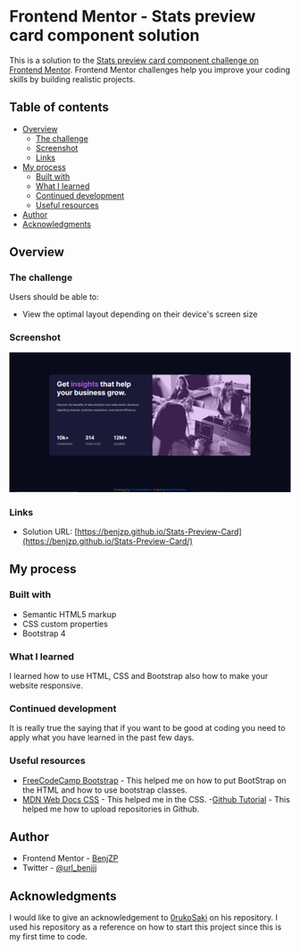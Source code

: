 # Frontend Mentor - Stats preview card component solution

This is a solution to the [Stats preview card component challenge on Frontend Mentor](https://www.frontendmentor.io/challenges/stats-preview-card-component-8JqbgoU62). Frontend Mentor challenges help you improve your coding skills by building realistic projects. 

## Table of contents

- [Overview](#overview)
  - [The challenge](#the-challenge)
  - [Screenshot](#screenshot)
  - [Links](#links)
- [My process](#my-process)
  - [Built with](#built-with)
  - [What I learned](#what-i-learned)
  - [Continued development](#continued-development)
  - [Useful resources](#useful-resources)
- [Author](#author)
- [Acknowledgments](#acknowledgments)

## Overview

### The challenge

Users should be able to:

- View the optimal layout depending on their device's screen size

### Screenshot

![](images/screenshot.png)


### Links

- Solution URL: [https://benjzp.github.io/Stats-Preview-Card](https://benjzp.github.io/Stats-Preview-Card/)

## My process

### Built with

- Semantic HTML5 markup
- CSS custom properties
- Bootstrap 4

### What I learned
I learned how to use HTML, CSS and Bootstrap also how to make your website responsive. 

### Continued development

It is really true the saying that if you want to be good at coding you need to apply what you have learned in the past few days.

### Useful resources

- [FreeCodeCamp Bootstrap](https://www.freecodecamp.org/news/tag/bootstrap-4/) - This helped me on how to put BootStrap on the HTML and how to use bootstrap classes.
- [MDN Web Docs CSS](https://developer.mozilla.org/en-US/docs/Web/CSS) - This helped me in the CSS.
-[Github Tutorial](https://www.youtube.com/watch?v=wrb7Gge9yoE&t=235s) - This helped me how to upload repositories in Github.

## Author
- Frontend Mentor - [BenjZP](https://www.frontendmentor.io/profile/BenjZP)
- Twitter - [@url_benjjj](https://www.twitter.com/@url_benjjj)


## Acknowledgments
I would like to give an acknowledgement to [0rukoSaki](https://github.com/0rokuSaki/stats-preview-card-component) on his repository. I used his repository as a reference on how to start this project since this is my first time to code.



